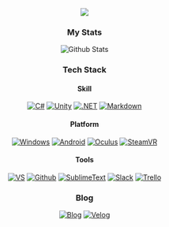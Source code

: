 <div align=center>
  
  <img src="https://capsule-render.vercel.app/api?type=waving&color=timeGradient&height=250&text=현석의%20Github&animation=twinkling&fontcolor=auto&fontSize=50&fontAlignY=35&desc=%20I'm%20Unity%20Developer.%20&descAlignY=50"/>
  
  <h3>My Stats</h3>
  
  ![Github Stats](https://github-readme-stats.vercel.app/api?username=hyunsuk-lee-dev&show_icons=true&hide=contribs,prs&count_private=true&theme=tokyonight&hide_border=true&locale=kr&hide_title=true)
  
  <h3>Tech Stack</h3>
  <h4>Skill</h4>
  
  [![C#](https://img.shields.io/badge/C%23-239120?style=flat&logo=csharp&logoColor=FFFFFF)](https://docs.microsoft.com/en-us/dotnet/csharp/)
  [![Unity](https://img.shields.io/badge/Unity-000000?style=flat&logo=unity&logoColor=FFFFFF)](https://unity.com/)
  [![.NET](https://img.shields.io/badge/.NET-512BD4?style=flat&logo=dotnet&logoColor=FFFFFF)](https://docs.microsoft.com/en-us/dotnet/)
  [![Markdown](https://img.shields.io/badge/Markdown-000000?style=flat&logo=markdown&logoColor=FFFFFF)](https://en.wikipedia.org/wiki/Markdown)
  <br/>
  <h4>Platform</h4>
  
  [![Windows](https://img.shields.io/badge/Windows-0078D6?style=flat&logo=windows&logoColor=FFFFFF)](https://www.microsoft.com/windows)
  [![Android](https://img.shields.io/badge/Android-3DDC84?style=flat&logo=android&logoColor=FFFFFF)](https://developer.android.com/)
  [![Oculus](https://img.shields.io/badge/Oculus-1C1E20?style=flat&logo=oculus&logoColor=FFFFFF)](https://www.oculus.com/)
  [![SteamVR](https://img.shields.io/badge/SteamVR-000000?style=flat&logo=steam&logoColor=FFFFFF)](https://store.steampowered.com/app/250820/SteamVR/)
  <br/>
  <h4>Tools</h4>
  
  [![VS](https://img.shields.io/badge/Visual%20Studio-5C2D91?style=flat&logo=visualstudio&logoColor=FFFFFF)](https://visualstudio.microsoft.com/)
  [![Github](https://img.shields.io/badge/Github-181717?style=flat&logo=github&logoColor=FFFFFF)](https://github.com/)
  [![SublimeText](https://img.shields.io/badge/SublimeText-FF9800?style=flat&logo=sublimetext&logoColor=FFFFFF)](https://www.sublimetext.com/)
  [![Slack](https://img.shields.io/badge/Slack-4A154B?style=flat&logo=slack&logoColor=FFFFFF)](https://slack.com/)
  [![Trello](https://img.shields.io/badge/Trello-0052CC?style=flat&logo=trello&logoColor=FFFFFF)](https://trello.com/)
  
  
  <h3>Blog</h3>
  
  [![Blog](https://img.shields.io/badge/My%20Blog-FFFFFF?style=for-the-badge&logo=github&logoColor=000000)](https://leehs27.github.io/)
  [![Velog](https://img.shields.io/badge/My%20Velog-1EC995?style=for-the-badge&logo=vimeo&logoColor=FFFFFF)](https://velog.io/@leehs27)

</div>
